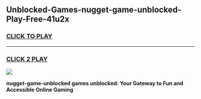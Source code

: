 
## Unblocked-Games-nugget-game-unblocked-Play-Free-41u2x
<h3>
<a href="https://premium76.site?title=nugget-game-unblocked&ref=10A">CLICK TO PLAY</a></h3>
<hr>

<h3>
<a href="https://premium76.site?title=nugget-game-unblocked&ref=10A">CLICK 2 PLAY</a>
  
</h3>

<a href="https://premium76.site?title=nugget-game-unblocked&ref=10A"><img src="https://clearcache.store/games.png"></a>


**nugget-game-unblocked games unblocked: Your Gateway to Fun and Accessible Online Gaming**
